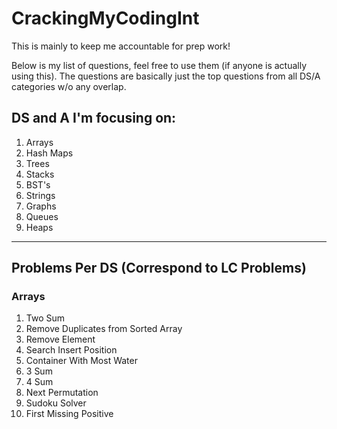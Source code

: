 # CrackingMyCodingInt

This is mainly to keep me accountable for prep work!

Below is my list of questions, feel free to use them (if anyone is actually using this).
The questions are basically just the top questions from all DS/A categories w/o any overlap.

## DS and A I'm focusing on:

1. Arrays
2. Hash Maps
3. Trees
4. Stacks
5. BST's
6. Strings
7. Graphs
8. Queues
9. Heaps


---

## Problems Per DS (Correspond to LC Problems)


### Arrays
1. Two Sum
2. Remove Duplicates from Sorted Array 
3. Remove Element
4. Search Insert Position
5. Container With Most Water
6. 3 Sum
7. 4 Sum
8. Next Permutation
9. Sudoku Solver
10. First Missing Positive
